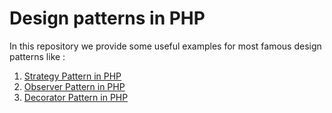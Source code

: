 # Design patterns in PHP
In this repository we provide some useful examples for most famous design patterns like :

1. [Strategy Pattern in PHP](https://github.com/iranimij/design-patterns-in-php/tree/master/Strategy)
2. [Observer Pattern in PHP](https://github.com/iranimij/design-patterns-in-php/tree/master/Observer)
2. [Decorator Pattern in PHP](https://github.com/iranimij/design-patterns-in-php/tree/master/Decorator)

